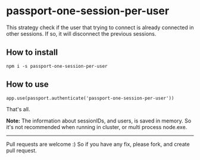 # passport-one-session-per-user

This strategy check if the user that trying to connect is already connected in other sessions.
If so, it will disconnect the previous sessions.

How to install
---

	npm i -s passport-one-session-per-user

How to use
---

	app.use(passport.authenticate('passport-one-session-per-user'))

That's all.

**Note:** The information about sessionIDs, and users, is saved in memory. So it's not recommended when running in cluster, or multi process node.exe.

---

Pull requests are welcome :) So if you have any fix, please fork, and create pull request.